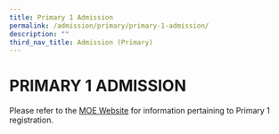 ```yaml
---
title: Primary 1 Admission
permalink: /admission/primary/primary-1-admission/
description: ""
third_nav_title: Admission (Primary)
---
```

# PRIMARY 1 ADMISSION


Please refer to the [MOE Website](https://www.moe.gov.sg/primary/p1-registration) for information pertaining to Primary 1 registration.